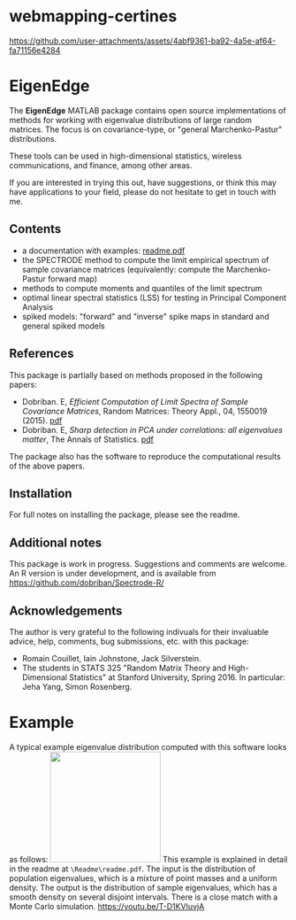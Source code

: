 # webmapping-certines
https://github.com/user-attachments/assets/4abf9361-ba92-4a5e-af64-fa71156e4284
# EigenEdge
The **EigenEdge** MATLAB package contains open source implementations 
of methods for working with eigenvalue distributions of large random matrices. 
The focus is on covariance-type, or "general Marchenko-Pastur" distributions. 

These tools can be used in high-dimensional statistics, wireless communications, and finance, among other areas.

If you are interested in trying this out, have suggestions, or think this may have applications to your field, please do not hesitate to get in touch with me. 

## Contents 

* a documentation with examples: [readme.pdf](https://github.com/dobriban/EigenEdge/blob/master/readme/readme.pdf)
* the SPECTRODE method to compute the limit empirical spectrum of sample covariance matrices (equivalently: compute the Marchenko-Pastur forward map) 
* methods to compute moments and quantiles of the limit spectrum 
* optimal linear spectral statistics (LSS) for testing in Principal Component Analysis
* spiked models: "forward" and "inverse" spike maps in standard and general spiked models

## References

This package is partially based on methods proposed in the following papers: 
* Dobriban. E,  *Efficient Computation of Limit Spectra of Sample Covariance Matrices*, Random Matrices: Theory Appl., 04, 1550019 (2015). [pdf](https://github.com/dobriban/Papers/blob/master/Dobriban%20-%20Efficient%20computation%20of%20limit%20spectra%20of%20sample%20covariance%20matrices-2015-RMTA.pdf)
* Dobriban. E,  *Sharp detection in PCA under correlations: all eigenvalues matter*, The Annals of Statistics. [pdf](https://github.com/dobriban/Papers/blob/master/Dobriban%20-%20Sharp%20detection%20in%20PCA%20under%20correlations.%20all%20eigenvalues%20matter%20-%202017%20-%20AoS.pdf)

The package also has the software to reproduce the computational results of the above papers. 

## Installation

For full notes on installing the package, please see the readme. 

## Additional notes
This package is work in progress. Suggestions and comments are welcome.
An R version is under development, and is available from https://github.com/dobriban/Spectrode-R/

## Acknowledgements
The author is very grateful to the following indivuals for their invaluable advice, help, comments, bug submissions, etc. with this package:
* Romain Couillet, Iain Johnstone, Jack Silverstein.
* The students in STATS 325 "Random Matrix Theory and High-Dimensional Statistics" at Stanford University, Spring 2016. In particular: Jeha Yang, 	Simon Rosenberg. 

# Example
A typical example eigenvalue distribution computed with this software looks as follows: 
<img src="https://github.com/user-attachments/assets/5007b498-d8e9-4a8d-9c75-b7c7834c6a9a" width="200" height="200">
This example is explained in detail in the readme at `\Readme\readme.pdf`. The input is the distribution of population eigenvalues, which is a mixture of point masses and a uniform density. The output is the distribution of sample eigenvalues, which has a smooth density on several disjoint intervals. There is a close match with a Monte Carlo simulation.
https://youtu.be/T-D1KVIuvjA
